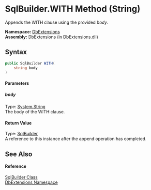 SqlBuilder.WITH Method (String)
===============================
Appends the WITH clause using the provided *body*.

**Namespace:** [DbExtensions][1]  
**Assembly:** DbExtensions (in DbExtensions.dll)

Syntax
------

```csharp
public SqlBuilder WITH(
	string body
)
```

#### Parameters

##### *body*
Type: [System.String][2]  
The body of the WITH clause.

#### Return Value
Type: [SqlBuilder][3]  
A reference to this instance after the append operation has completed.

See Also
--------

#### Reference
[SqlBuilder Class][3]  
[DbExtensions Namespace][1]  

[1]: ../README.md
[2]: http://msdn.microsoft.com/en-us/library/s1wwdcbf
[3]: README.md